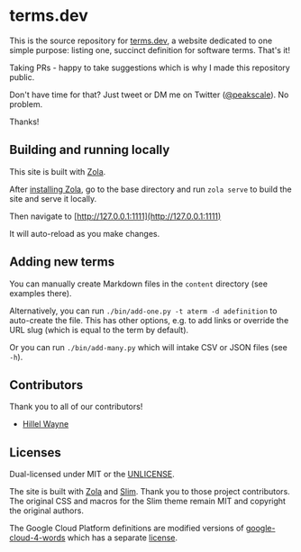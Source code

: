 # terms.dev

This is the source repository for [terms.dev](https://terms.dev), a website dedicated to one
simple purpose: listing one, succinct definition for software terms. That's it!

Taking PRs - happy to take suggestions which is why I made this repository public.

Don't have time for that? Just tweet or DM me on Twitter
([@peakscale](https://twitter.com/peakscale)). No problem.

Thanks!

## Building and running locally

This site is built with [Zola](https://www.getzola.org/).

After [installing Zola](https://www.getzola.org/documentation/getting-started/installation/), go
to the base directory and run `zola serve` to build the site and serve it locally.

Then navigate to [http://127.0.0.1:1111](http://127.0.0.1:1111)

It will auto-reload as you make changes.

## Adding new terms

You can manually create Markdown files in the `content` directory (see examples there).

Alternatively, you can run `./bin/add-one.py -t aterm -d adefinition` to auto-create the file.
This has other options, e.g. to add links or override the URL slug (which is equal to the term
by default).

Or you can run `./bin/add-many.py` which will intake CSV or JSON files (see `-h`).

## Contributors

Thank you to all of our contributors!

* [Hillel Wayne](https://hillelwayne.com/)

## Licenses

Dual-licensed under MIT or the [UNLICENSE](https://unlicense.org).

The site is built with [Zola](https://getzola.org) and [Slim](https://github.com/jameshclrk/zola-slim).
Thank you to those project contributors. The original CSS and macros for the Slim theme remain MIT
and copyright the original authors.

The Google Cloud Platform definitions are modified versions of [google-cloud-4-words](https://github.com/gregsramblings/google-cloud-4-words) which has a separate [license](https://github.com/gregsramblings/google-cloud-4-words/blob/master/LICENSE).

